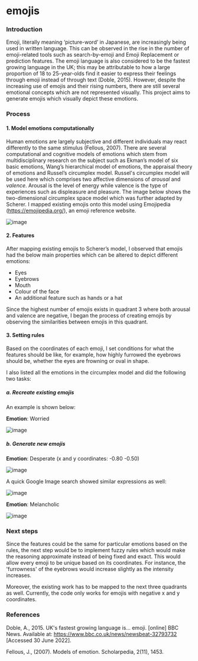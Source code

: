 # emojis

### Introduction
Emoji, literally meaning ‘picture-word’ in Japanese, are increasingly being used in written language. This can be observed in the rise in the number of emoji-related tools such as search-by-emoji and Emoji Replacement or prediction features. The emoji language is also considered to be the fastest growing language in the UK; this may be attributable to how a large proportion of 18 to 25-year-olds find it easier to express their feelings through emoji instead of through text (Doble, 2015). However, despite the increasing use of emojis and their rising numbers, there are still several emotional concepts which are not represented visually. This project aims to generate emojis which visually depict these emotions. 

### Process
#### 1. Model emotions computationally
Human emotions are largely subjective and different individuals may react differently to the same stimulus (Fellous, 2007). There are several computational and cognitive models of emotions which stem from multidisciplinary research on the subject such as Ekman’s model of six basic emotions, Wang’s hierarchical model of emotions, the appraisal theory of emotions and Russel’s circumplex model. 
Russel's circumplex model will be used here which comprises two affective dimensions of *arousal* and *valence*. Arousal is the level of energy while valence is the type of experiences such as displeasure and pleasure. The image below shows the two-dimensional circumplex space model which was further adapted by Scherer. I mapped existing emojis onto this model using Emojipedia (https://emojipedia.org/), an emoji reference website. 

![image](https://user-images.githubusercontent.com/94219257/179352214-e595c455-7f4b-4670-bf02-7f2d9fc20bbe.png)

#### 2. Features
After mapping existing emojis to Scherer’s model, I observed that emojis had the below main properties which can be altered to depict different emotions: 
- Eyes 
- Eyebrows
- Mouth 
- Colour of the face
- An additional feature such as hands or a hat

Since the highest number of emojis exists in quadrant 3 where both arousal and valence are negative, I began the process of creating emojis by observing the similarities between emojis in this quadrant. 

#### 3. Setting rules

Based on the coordinates of each emoji, I set conditions for what the features should be like, for example, how highly furrowed the eyebrows should be, whether the eyes are frowning or oval in shape. 

I also listed all the emotions in the circumplex model and did the following two tasks:

##### a. Recreate existing emojis #####

An example is shown below: 

**Emotion**: Worried

![image](https://user-images.githubusercontent.com/94219257/177621356-d7a7eef3-a2d6-437b-80d4-4cd551179203.png)

##### b.  Generate new emojis #####

**Emotion**: Desperate (x and y coordinates: -0.80	-0.50)

![image](https://user-images.githubusercontent.com/94219257/177792300-ca90b5de-c31b-4d44-917b-d0cc70cf1071.png)

A quick Google Image search showed similar expressions as well:

![image](https://user-images.githubusercontent.com/94219257/177792677-cf9b96d7-2b52-4efb-a3f8-3f5ed7cb041b.png)

**Emotion**: Melancholic

![image](https://user-images.githubusercontent.com/94219257/177793571-bbf788b2-2dc2-4eb4-afea-ae6069c6f3a4.png)

### Next steps

Since the features could be the same for particular emotions based on the rules, the next step would be to implement fuzzy rules which would make the reasoning approximate instead of being fixed and exact. This would allow every emoji to be unique based on its coordinates. For instance, the 'furrowness' of the eyebrows would increase slightly as the intensity increases. 

Moreover, the existing work has to be mapped to the next three quadrants as well. Currently, the code only works for emojis with negative x and y coordinates. 

### References
Doble, A., 2015. UK's fastest growing language is... emoji. [online] BBC News. Available at: <https://www.bbc.co.uk/news/newsbeat-32793732> [Accessed 30 June 2022].

Fellous, J., (2007). Models of emotion. Scholarpedia, 2(11), 1453. 


